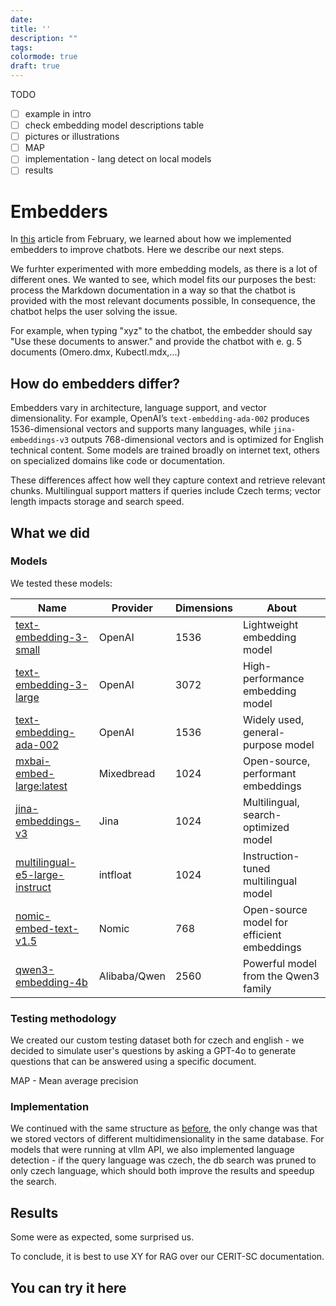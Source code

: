 ```yaml
---
date:
title: ''
description: ""
tags: 
colormode: true
draft: true
---
```

TODO
- [ ] example in intro
- [ ] check embedding model descriptions table
- [ ] pictures or illustrations
- [ ] MAP
- [ ] implementation - lang detect on local models
- [ ] results

# Embedders
In [this](https://blog.cerit.io/blog/simple-rag/) article from February, we learned about how we implemented embedders to improve chatbots. Here we describe our next steps.

We furhter experimented with more embedding models, as there is a lot of different ones. 
We wanted to see, which model fits our purposes the best:
process the Markdown documentation in a way so that the chatbot is provided with the most relevant documents possible, 
In consequence, the chatbot helps the user solving the issue.

For example, when typing "xyz" to the chatbot, the embedder should say "Use these documents to answer." 
and provide the chatbot with e. g. 5 documents (Omero.dmx, Kubectl.mdx,...)

## How do embedders differ?

Embedders vary in architecture, language support, and vector dimensionality. For example, OpenAI’s `text-embedding-ada-002` produces 1536-dimensional vectors and supports many languages, while `jina-embeddings-v3` outputs 768-dimensional vectors and is optimized for English technical content. Some models are trained broadly on internet text, others on specialized domains like code or documentation.

These differences affect how well they capture context and retrieve relevant chunks. Multilingual support matters if queries include Czech terms; vector length impacts storage and search speed.

## What we did
### Models
We tested these models:
 
| Name                                                                                  | Provider     | Dimensions | About                                |
|---------------------------------------------------------------------------------------|--------------|------------------|--------------------------------------|
| [text-embedding-3-small](https://platform.openai.com/docs/models/text-embedding-3-small) | OpenAI       | 1536   | Lightweight embedding model          |
| [text-embedding-3-large](https://platform.openai.com/docs/models/text-embedding-3-large) | OpenAI       | 3072   | High-performance embedding model     |
| [text-embedding-ada-002](https://platform.openai.com/docs/models/text-embedding-ada-002) | OpenAI       | 1536  | Widely used, general-purpose model   |
| [mxbai-embed-large:latest](https://huggingface.co/mixedbread-ai/mxbai-embed-large-v1)   | Mixedbread   | 1024   | Open-source, performant embeddings   |
| [jina-embeddings-v3](https://jina.ai/news/jina-embeddings-v3-a-frontier-multilingual-embedding-model/) | Jina | 1024  | Multilingual, search-optimized model |
| [multilingual-e5-large-instruct](https://huggingface.co/intfloat/multilingual-e5-large-instruct) | intfloat | 1024  | Instruction-tuned multilingual model |
| [nomic-embed-text-v1.5](https://www.nomic.ai/blog/posts/nomic-embed-text-v1)             | Nomic        | 768 | Open-source model for efficient embeddings |
| [qwen3-embedding-4b](https://deepinfra.com/Qwen/Qwen3-Embedding-4B)                       | Alibaba/Qwen | 2560  | Powerful model from the Qwen3 family       |



### Testing methodology
We created our custom testing dataset both for czech and english - we decided to simulate user's questions by asking a GPT-4o to generate questions that can be answered using a specific document.

MAP - Mean average precision



### Implementation
We continued with the same structure as [before](https://blog.cerit.io/blog/simple-rag/#the-embedding-api-and-database), the only change was that we stored vectors of different multidimensionality in the same database. 
For models that were running at vllm API, we also implemented language detection - if the query language was czech, the db search was pruned to only czech language, which should both improve the results and speedup the search.

## Results
Some were as expected, some surprised us.

To conclude, it is best to use XY for RAG over our CERIT-SC documentation.

## You can try it here
